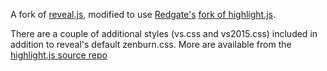 A fork of [reveal.js](http://lab.hakim.se/reveal-js/), modified to use [Redgate's](https://www.red-gate.com/) [fork of highlight.js](https://github.com/red-gate/highlight.js).

There are a couple of additional styles (vs.css and vs2015.css) included in addition to reveal's default zenburn.css. More are available from the [highlight.js source repo](https://github.com/isagalaev/highlight.js/tree/master/src/styles)


